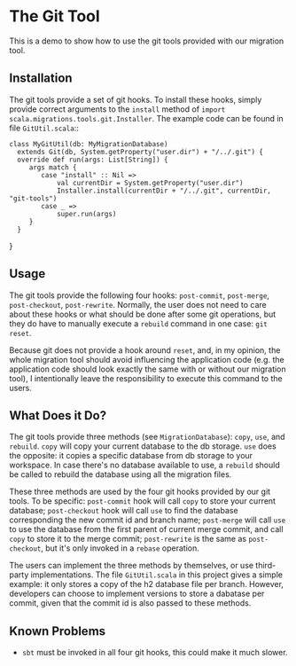 # The Git Tool

This is a demo to show how to use the git tools provided with our migration tool.

## Installation

The git tools provide a set of git hooks. To install these hooks, simply provide correct arguments to the `install` method of `import scala.migrations.tools.git.Installer`. The example code can be found in file `GitUtil.scala`::

    class MyGitUtil(db: MyMigrationDatabase)
      extends Git(db, System.getProperty("user.dir") + "/../.git") {
      override def run(args: List[String]) {
         args match {
            case "install" :: Nil =>
                val currentDir = System.getProperty("user.dir")
                Installer.install(currentDir + "/../.git", currentDir, "git-tools")
            case _ =>
                super.run(args)
         }
      }
   }

## Usage

The git tools provide the following four hooks: `post-commit`, `post-merge`, `post-checkout`, `post-rewrite`. Normally, the user does not need to care about these hooks or what should be done after some git operations, but they do have to manually execute a `rebuild` command in one case: `git reset`.

Because git does not provide a hook around `reset`, and, in my opinion, the whole migration tool should avoid influencing the application code (e.g. the application code should look exactly the same with or without our migration tool), I intentionally leave the responsibility to execute this command to the users.

## What Does it Do?

The git tools provide three methods (see `MigrationDatabase`): `copy`, `use`, and `rebuild`. `copy` will copy your current database to the db storage. `use` does the opposite: it copies a specific database from db storage to your workspace. In case there's no database available to use, a `rebuild` should be called to rebuild the database using all the migration files.

These three methods are used by the four git hooks provided by our git tools. To be specific: `post-commit` hook will call `copy` to store your current database; `post-checkout` hook will call `use` to find the database corresponding the new commit id and branch name; `post-merge` will call `use` to use the database from the first parent of current merge commit, and call `copy` to store it to the merge commit; `post-rewrite` is the same as `post-checkout`, but it's only invoked in a `rebase` operation.

The users can implement the three methods by themselves, or use third-party  implementations. The file `GitUtil.scala` in this project gives a simple example:  it only stores a copy of the h2 database file per branch. However, developers can choose to implement versions to store a dabatase per commit, given that the commit id is also passed to these methods.

## Known Problems

- `sbt` must be invoked in all four git hooks, this could make it much slower.
